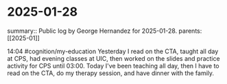 #  2025-01-28

summary:: Public log by George Hernandez for 2025-01-28.
parents: [[2025-01]]

14:04 #cognition/my-education Yesterday I read on the CTA, taught all day at CPS, had evening classes at UIC, then worked on the slides and practice activity for CPS until 03:00. Today I've been teaching all day, then I have to read on the CTA, do my therapy session, and have dinner with the family.
